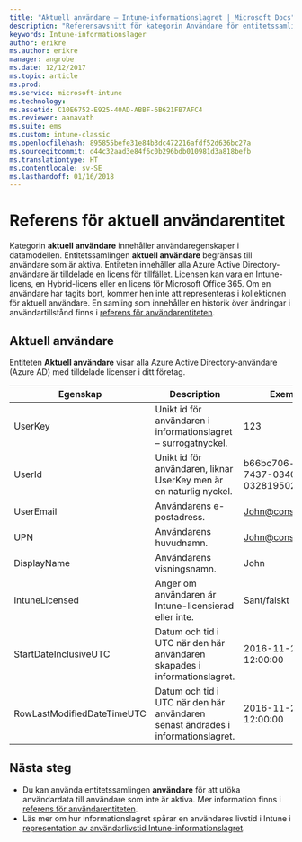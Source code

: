 ```yaml
---
title: "Aktuell användare – Intune-informationslagret | Microsoft Docs"
description: "Referensavsnitt för kategorin Användare för entitetssamlingar i API:t för Intune-informationslager."
keywords: Intune-informationslager
author: erikre
ms.author: erikre
manager: angrobe
ms.date: 12/12/2017
ms.topic: article
ms.prod: 
ms.service: microsoft-intune
ms.technology: 
ms.assetid: C10E6752-E925-40AD-ABBF-6B621FB7AFC4
ms.reviewer: aanavath
ms.suite: ems
ms.custom: intune-classic
ms.openlocfilehash: 895855befe31e84b3dc472216afdf52d636bc27a
ms.sourcegitcommit: d44c32aad3e84f6c0b296bdb010981d3a818befb
ms.translationtype: HT
ms.contentlocale: sv-SE
ms.lasthandoff: 01/16/2018
---
```

# <a name="reference-for-current-user-entity"></a>Referens för aktuell användarentitet

Kategorin **aktuell användare** innehåller användaregenskaper i datamodellen. Entitetssamlingen **aktuell användare** begränsas till användare som är aktiva. Entiteten innehåller alla Azure Active Directory-användare är tilldelade en licens för tillfället. Licensen kan vara en Intune-licens, en Hybrid-licens eller en licens för Microsoft Office 365. Om en användare har tagits bort, kommer hen inte att representeras i kollektionen för aktuell användare. En samling som innehåller en historik över ändringar i användartillstånd finns i [referens för användarentiteten](reports-ref-user.md).


## <a name="current-user"></a>Aktuell användare

Entiteten **Aktuell användare** visar alla Azure Active Directory-användare (Azure AD) med tilldelade licenser i ditt företag.

| Egenskap  | Description | Exempel |
|---------|------------|--------|
| UserKey |Unikt id för användaren i informationslagret – surrogatnyckel. |123 |
| UserId |Unikt id för användaren, liknar UserKey men är en naturlig nyckel. |b66bc706-ffff-7437-0340-032819502773 |
| UserEmail |Användarens e-postadress. |John@constoso.com |
| UPN | Användarens huvudnamn. | John@constoso.com |
| DisplayName |Användarens visningsnamn. |John |
| IntuneLicensed |Anger om användaren är Intune-licensierad eller inte. |Sant/falskt |
| StartDateInclusiveUTC |Datum och tid i UTC när den här användaren skapades i informationslagret. |2016-11-23 12:00:00 |
| RowLastModifiedDateTimeUTC |Datum och tid i UTC när den här användaren senast ändrades i informationslagret. |2016-11-23 12:00:00 |

## <a name="next-steps"></a>Nästa steg
 - Du kan använda entitetssamlingen **användare** för att utöka användardata till användare som inte är aktiva. Mer information finns i [referens för användarentiteten](reports-ref-user.md).
 - Läs mer om hur informationslagret spårar en användares livstid i Intune i [representation av användarlivstid Intune-informationslagret](reports-ref-user-timeline.md).
